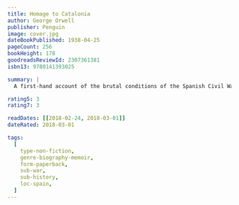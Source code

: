 ```yaml
---
title: Homage to Catalonia
author: George Orwell
publisher: Penguin
image: cover.jpg
dateBookPublished: 1938-04-25
pageCount: 256
bookHeight: 178
goodreadsReviewId: 2307361381
isbn13: 9780141393025

summary: |
  A first-hand account of the brutal conditions of the Spanish Civil War. Here he brings to bear all the force of his humanity, passion and clarity, describing with bitter intensity the bright hopes and cynical betrayals of that chaotic episode: the revolutionary euphoria of Barcelona, the courage of ordinary Spanish men and women he fought alongside, the terror and confusion of the front, his near-fatal bullet wound and the vicious treachery of his supposed allies.

rating5: 3
rating7: 3

readDates: [[2018-02-24, 2018-03-01]]
dateRated: 2018-03-01

tags:
  [
    type-non-fiction,
    genre-biography-memoir,
    form-paperback,
    sub-war,
    sub-history,
    loc-spain,
  ]
---
```

